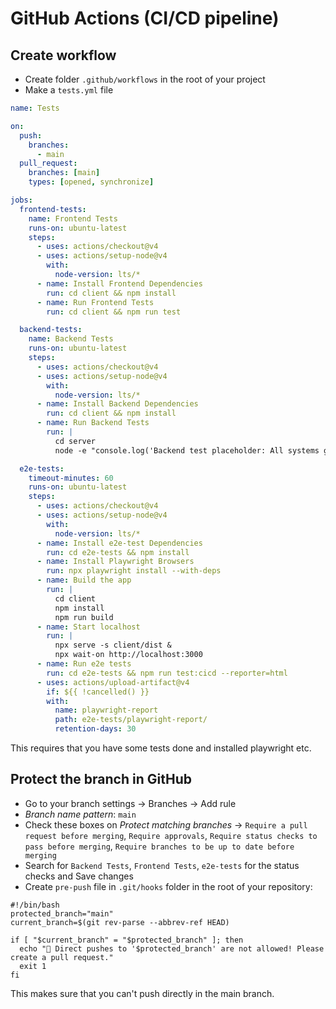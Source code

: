 # GitHub Actions (CI/CD pipeline)

## Create workflow

- Create folder `.github/workflows` in the root of your project
- Make a `tests.yml` file

```yml
name: Tests

on:
  push:
    branches:
      - main
  pull_request:
    branches: [main]
    types: [opened, synchronize]

jobs:
  frontend-tests:
    name: Frontend Tests
    runs-on: ubuntu-latest
    steps:
      - uses: actions/checkout@v4
      - uses: actions/setup-node@v4
        with:
          node-version: lts/*
      - name: Install Frontend Dependencies
        run: cd client && npm install
      - name: Run Frontend Tests
        run: cd client && npm run test

  backend-tests:
    name: Backend Tests
    runs-on: ubuntu-latest
    steps:
      - uses: actions/checkout@v4
      - uses: actions/setup-node@v4
        with:
          node-version: lts/*
      - name: Install Backend Dependencies
        run: cd client && npm install
      - name: Run Backend Tests
        run: |
          cd server
          node -e "console.log('Backend test placeholder: All systems go!')"

  e2e-tests:
    timeout-minutes: 60
    runs-on: ubuntu-latest
    steps:
      - uses: actions/checkout@v4
      - uses: actions/setup-node@v4
        with:
          node-version: lts/*
      - name: Install e2e-test Dependencies
        run: cd e2e-tests && npm install
      - name: Install Playwright Browsers
        run: npx playwright install --with-deps
      - name: Build the app
        run: |
          cd client
          npm install
          npm run build
      - name: Start localhost
        run: |
          npx serve -s client/dist &
          npx wait-on http://localhost:3000
      - name: Run e2e tests
        run: cd e2e-tests && npm run test:cicd --reporter=html
      - uses: actions/upload-artifact@v4
        if: ${{ !cancelled() }}
        with:
          name: playwright-report
          path: e2e-tests/playwright-report/
          retention-days: 30
```

This requires that you have some tests done and installed playwright etc.

## Protect the branch in GitHub

- Go to your branch settings -> Branches -> Add rule
- _Branch name pattern_: `main`
- Check these boxes on _Protect matching branches_ -> `Require a pull request before merging`, `Require approvals`, `Require status checks to pass before merging`, `Require branches to be up to date before merging`
- Search for `Backend Tests`, `Frontend Tests`, `e2e-tests` for the status checks and Save changes
- Create `pre-push` file in `.git/hooks` folder in the root of your repository:

```
#!/bin/bash
protected_branch="main"
current_branch=$(git rev-parse --abbrev-ref HEAD)

if [ "$current_branch" = "$protected_branch" ]; then
  echo "🚨 Direct pushes to '$protected_branch' are not allowed! Please create a pull request."
  exit 1
fi
```

This makes sure that you can't push directly in the main branch.
